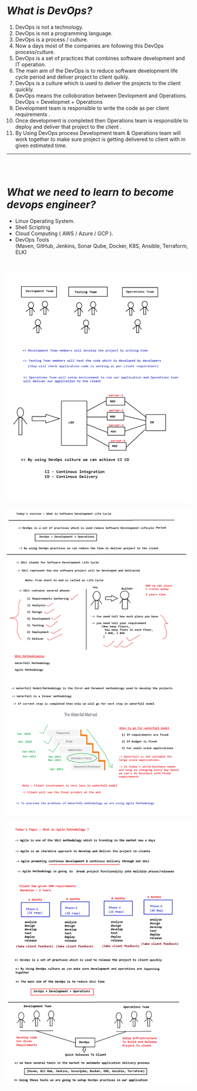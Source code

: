 # **_What is DevOps?_**

<ol>
<li>DevOps is not a technology.</li>
<li>DevOps is not a programming language.</li>
<li>DevOps is a process / culture.</li>
<li>Now a days most of the companies are following this DevOps process/culture.</li>
<li>DevOps is a set of practices that combines software development and IT operation.</li>
<li>The main aim of the DevOps is to reduce software development life cycle period and deliver project to client quikly.</li>
<li>DevOps is a culture which is used to deliver the projects to the client quickly.
</li>
<li>DevOps means the colloboration between Devlopment and Operations.
<br>DevOps = Developmet + Operations
</li>
<li>Development team is responsible to write the code as per client requirements
.</li>
<li>Once development is completed then Operations team is responsible to deploy and deliver that project to the client
.</li>
<li>By Using DevOps process Development team & Operations team will work together to make sure project is getting delivered to client with in given estimated time.
</li>
</ol>

---

<br>
<br>

# **_What we need to learn to become devops engineer?_**

<ul>
<li>Linux Operating System.
<li>Shell Scripting</li>
<li>Cloud Computing ( AWS / Azure / GCP ). </li>
<li>DevOps Tools <br>
(Maven, GitHub, Jenkins, Sonar Qube, Docker, K8S, Ansible, Terraform, ELK)
</li>
</ul>

<br>

![Alt text](images/1.png)

![Alt text](images/2.png)

![Alt text](images/3.png)
